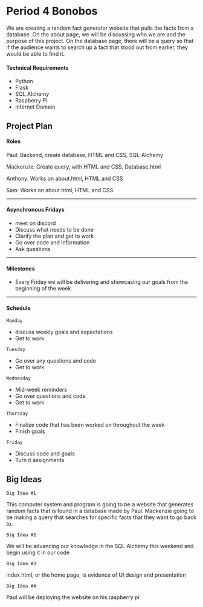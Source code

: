 # Period 4 Bonobos
We are creating a random fact generator website that pulls the facts from a database. On the about page, we will be discussing who we are and the purpose of this project. On the database page, there will be a query so that if the audience wants to search up a fact that stood out from earlier, they would be able to find it.

#### Technical Requirements
- Python
- Flask
- SQL Alchemy
- Raspberry Pi
- Internet Domain

## Project Plan
#### Roles
Paul: Backend, create database, HTML and CSS, SQL-Alchemy

Mackenzie: Create query, with HTML and CSS, Database.html

Anthony: Works on about.html, HTML and CSS

Sam: Works on about.html, HTML and CSS

---
#### Asynchronous Fridays
- meet on discord
- Discuss what needs to be done
- Clarify the plan and get to work
- Go over code and information
- Ask questions

---
#### Milestones
- Every Friday we will be delivering and showcasing our goals from the beginning of the week

---
#### Schedule
```Monday``` 
- discuss weekly goals and expectations 
- Get to work

```Tuesday```
- Go over any questions and code
- Get to work

```Wednesday```
- Mid-week reminders
- Go over questions and code
- Get to work

```Thursday```
- Finalize code that has been worked on throughout the week
- Finish goals

```Friday```
- Discuss code and goals
- Turn it assignments

## Big Ideas
```Big Idea #1```

This computer system and program is going to be a website that generates random facts that is found in a database made by Paul. Mackenzie going to be making a query that searches for specific facts that they want to go back to.

```Big Idea #2```

We will be advancing our knowledge in the SQL Alchemy this weekend and begin using it in our code

```Big Idea #3```

index.html, or the home page, is evidence of UI design and presentation

```Big Idea #4```

Paul will be deploying the website on his raspberry pi







